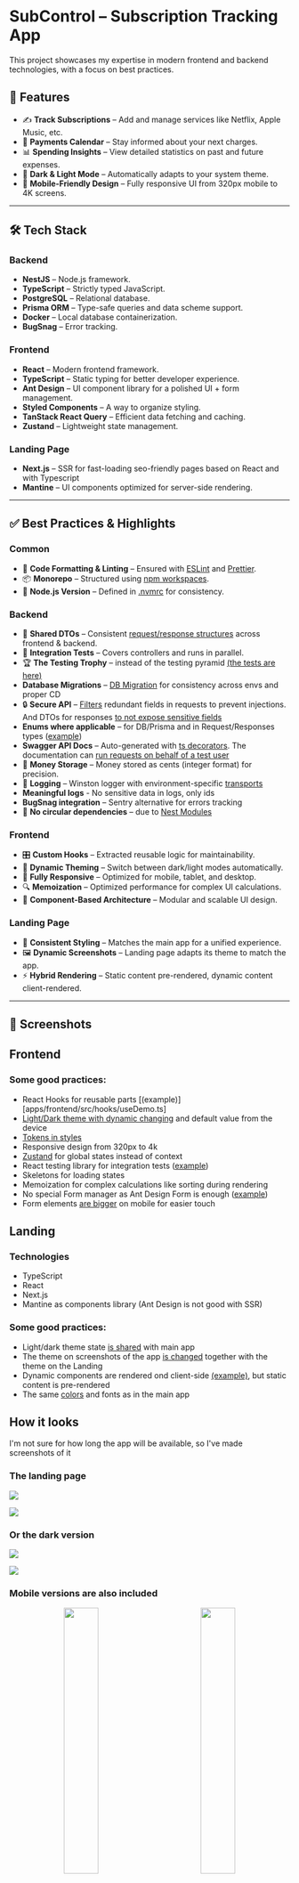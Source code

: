 # SubControl – Subscription Tracking App

This project showcases my expertise in modern frontend and backend technologies, with a focus on best practices.

## 📌 Features

- ✍️ **Track Subscriptions** – Add and manage services like Netflix, Apple Music, etc.
- 📅 **Payments Calendar** – Stay informed about your next charges.
- 📊 **Spending Insights** – View detailed statistics on past and future expenses.
- 🎨 **Dark & Light Mode** – Automatically adapts to your system theme.
- 📱 **Mobile-Friendly Design** – Fully responsive UI from 320px mobile to 4K screens.

---

## 🛠️ Tech Stack

### **Backend**
- **NestJS** – Node.js framework.
- **TypeScript** – Strictly typed JavaScript.
- **PostgreSQL** – Relational database.
- **Prisma ORM** – Type-safe queries and data scheme support.
- **Docker** – Local database containerization.
- **BugSnag** – Error tracking.

### **Frontend**
- **React** – Modern frontend framework.
- **TypeScript** – Static typing for better developer experience.
- **Ant Design** – UI component library for a polished UI + form management.
- **Styled Components** – A way to organize styling.
- **TanStack React Query** – Efficient data fetching and caching.
- **Zustand** – Lightweight state management.

### **Landing Page**
- **Next.js** – SSR for fast-loading seo-friendly pages based on React and with Typescript
- **Mantine** – UI components optimized for server-side rendering.

---

## ✅ Best Practices & Highlights

### **Common**

- 📏 **Code Formatting & Linting** – Ensured with [ESLint](.eslintrc.js) and [Prettier](.prettierrc).
- 📦 **Monorepo** – Structured using [npm workspaces](package.json).
- 🔢 **Node.js Version** – Defined in [.nvmrc](.nvmrc) for consistency.


### **Backend**
- 🚀 **Shared DTOs** – Consistent [request/response structures](packages/shared-dtos) across frontend & backend.
- 🧪 **Integration Tests** – Covers controllers and runs in parallel.
- 🏆 **The Testing Trophy** – instead of the testing pyramid [(the tests are here)](apps/backend/tests)
-  **Database Migrations** – [DB Migration](apps/backend/prisma/migrations) for consistency across envs and proper CD
- 🔒 **Secure API** – [Filters](apps/backend/src/main.ts) redundant fields in requests to prevent injections. And DTOs for responses [to not expose sensitive fields](apps/backend/src/modules/transformers/transformers.service.ts)
-  **Enums where applicable** – for DB/Prisma and in Request/Responses types ([example](packages/shared-dtos/src/subscriptions/requests.dto.ts))
-  **Swagger API Docs** – Auto-generated with [ts decorators](apps/backend/src/modules/subscriptions/subscriptions.controller.ts). The documentation can [run requests on behalf of a test user](apps/backend/src/utils/swagger.ts)
- 💾 **Money Storage** – Money stored as cents (integer format) for precision.
- 📜 **Logging** – Winston logger with environment-specific  [transports](apps/backend/src/config/winston-logger.config.ts)
- **Meaningful logs** - No sensitive data in logs, only ids
- **BugSnag integration** – Sentry alternative for errors tracking
- 🔄 **No circular dependencies** – due to [Nest Modules](apps/backend/src/modules/subscriptions/subscriptions.module.ts)

### **Frontend**
- 🎛 **Custom Hooks** – Extracted reusable logic for maintainability.
- 🌙 **Dynamic Theming** – Switch between dark/light modes automatically.
- 📱 **Fully Responsive** – Optimized for mobile, tablet, and desktop.
- 🔍 **Memoization** – Optimized performance for complex UI calculations.
- 🧩 **Component-Based Architecture** – Modular and scalable UI design.

### **Landing Page**
- 🎨 **Consistent Styling** – Matches the main app for a unified experience.
- 🖼️ **Dynamic Screenshots** – Landing page adapts its theme to match the app.
- ⚡ **Hybrid Rendering** – Static content pre-rendered, dynamic content client-rendered.

---

## 📸 Screenshots




## Frontend


### Some good practices:

- React Hooks for reusable parts [(example)][apps/frontend/src/hooks/useDemo.ts]
- [Light/Dark theme with dynamic changing](apps/frontend/src/store/themeSwitcher.store.ts) and default value from the device
- [Tokens in styles](apps/frontend/src/components/Layout/Layout.styled.ts)
- Responsive design from 320px to 4k
- [Zustand](apps/frontend/src/store) for global states instead of context
- React testing library for integration tests ([example](apps/frontend/src/pages/Login.test.tsx))
- Skeletons for loading states
- Memoization for complex calculations like sorting during rendering
- No special Form manager as Ant Design Form is enough ([example](apps/frontend/src/components/UI/SubscriptionForm.tsx))
- Form elements [are bigger](apps/frontend/src/components/UI/FormElementsAdjuster.tsx) on mobile for easier touch


## Landing

### Technologies

- TypeScript
- React
- Next.js
- Mantine as components library (Ant Design is not good with SSR)

### Some good practices:

- Light/dark theme state [is shared](apps/landing/src/components/ThemeSwitcher.tsx) with main app
- The theme on screenshots of the app [is changed](apps/landing/src/components/Image.tsx) together with the theme on the Landing
- Dynamic components are rendered ond client-side  [(example)](apps/landing/src/components/ThemeSwitcher.tsx), but static content is pre-rendered
- The same [colors](apps/landing/src/app/layout.tsx) and fonts as in the main app

## How it looks

I'm not sure for how long the app will be available, so I've made screenshots of it

### The landing page

![](apps/landing/public/screenshots/landing.png)

![](apps/landing/public/screenshots/landing-2.png)

### Or the dark version

![](apps/landing/public/screenshots/landing-dark.png)

![](apps/landing/public/screenshots/landing-2-dark.png)

### Mobile versions are also included

<p align="center">
  <img src="apps/landing/public/screenshots/landing-mobile.png" width="35%" style="margin-right: 10%;"/>
  <span>&nbsp;&nbsp;&nbsp;</span>
  <img src="apps/landing/public/screenshots/landing-mobile-dark.png" width="35%" />
</p>

### The app

![main.png](apps/landing/public/screenshots/main.png)

![stats.png](apps/landing/public/screenshots/stats.png)

![upcoming-payments-dark.png](apps/landing/public/screenshots/upcoming-payments-dark.png)

### Mobile width

<p align="center">
  <img src="apps/landing/public/screenshots/subscription-mobile.png" width="35%" style="margin-right: 10%;"/>
  <span>&nbsp;&nbsp;&nbsp;</span>
  <img src="apps/landing/public/screenshots/edit-subscription-mobile.png" width="35%" style="margin-right: 10%;"/>
</p>
